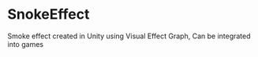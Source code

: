 # SnokeEffect
Smoke effect created in Unity using Visual Effect Graph, Can be integrated into games
